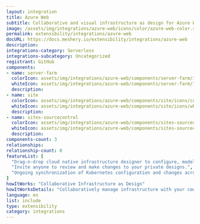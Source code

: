 ```yaml
---
layout: integration
title: Azure Web
subtitle: Collaborative and visual infrastructure as design for Azure Web
image: /assets/img/integrations/azure-web/icons/color/azure-web-color.svg
permalink: extensibility/integrations/azure-web
docURL: https://docs.meshery.io/extensibility/integrations/azure-web
description: 
integrations-category: Serverless
integrations-subcategory: Uncategorized
registrant: GitHub
components: 
- name: server-farm
  colorIcon: assets/img/integrations/azure-web/components/server-farm/icons/color/server-farm-color.svg
  whiteIcon: assets/img/integrations/azure-web/components/server-farm/icons/white/server-farm-white.svg
  description: 
- name: site
  colorIcon: assets/img/integrations/azure-web/components/site/icons/color/site-color.svg
  whiteIcon: assets/img/integrations/azure-web/components/site/icons/white/site-white.svg
  description: 
- name: sites-sourcecontrol
  colorIcon: assets/img/integrations/azure-web/components/sites-sourcecontrol/icons/color/sites-sourcecontrol-color.svg
  whiteIcon: assets/img/integrations/azure-web/components/sites-sourcecontrol/icons/white/sites-sourcecontrol-white.svg
  description: 
components-count: 3
relationships: 
relationship-count: 0
featureList: [
  "Drag-n-drop cloud native infrastructure designer to configure, model, and deploy your workloads.",
  "Invite anyone to review and make changes to your private designs.",
  "Ongoing synchronization of Kubernetes configuration and changes across any number of clusters."
]
howItWorks: "Collaborative Infrastructure as Design"
howItWorksDetails: "Collaboratively manage infrastructure with your coworkers synchronously sharing the same designs."
language: en
list: include
type: extensibility
category: integrations
---
```

